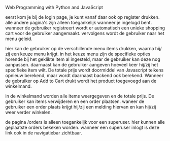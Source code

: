 Web Programming with Python and JavaScript

eerst kom je bij de login page, je kunt vanaf daar ook op register drukken. alle andere pagina's zijn alleen toegankelijk wanneer je ingelogd bent. wanneer de gebruiker registreert wordt er automatisch een unieke shopping cart voor de gebruiker aangemaakt. vervolgens wordt de gebruiker naar het menu geleid.

hier kan de gebruiker op de verschillende menu items drukken, waarna hij/ zij een keuze menu krijgt. in het keuze menu zijn de specifieke opties horende bij het geklikte item al ingesteld, maar de gebruiker kan deze nog aanpassen. daarnaast kan de gebruiker aangeven hoeveel keer hij/zij het specifieke item wilt. De totale prijs wordt doormiddel van Javascript telkens opnieuw berekend, maar wordt daarnaast backend ook berekend. Wanneer de gebruiker op Add to Cart drukt wordt het product toegevoegd aan de winkelmand.

in de winkelmand worden alle items weergegeven en de totale prijs. De gebruiker kan items verwijderen en een order plaatsen. waneer de gebruiker een order plaats krijgt hij/zij een melding hiervan en kan hij/zij weer verder winkelen.

de pagina /orders is alleen toegankelijk voor een superuser. hier kunnen alle geplaatste orders bekeken worden. wanneer een superuser inlogt is deze link ook in de navigatiebar zichtbaar.
